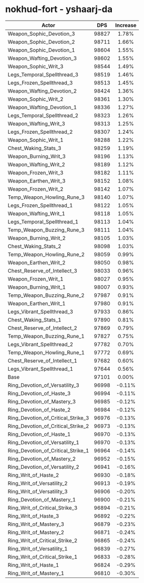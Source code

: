 # nokhud-fort - yshaarj-da
| Actor | DPS | Increase |
|---|:---:|:---:|
|Weapon_Sophic_Devotion_3|98827|1.78%|
|Weapon_Sophic_Devotion_2|98711|1.66%|
|Weapon_Sophic_Devotion_1|98604|1.55%|
|Weapon_Wafting_Devotion_3|98602|1.55%|
|Weapon_Sophic_Writ_3|98544|1.49%|
|Legs_Temporal_Spellthread_3|98519|1.46%|
|Legs_Frozen_Spellthread_3|98513|1.45%|
|Weapon_Wafting_Devotion_2|98424|1.36%|
|Weapon_Sophic_Writ_2|98361|1.30%|
|Weapon_Wafting_Devotion_1|98336|1.27%|
|Legs_Temporal_Spellthread_2|98323|1.26%|
|Weapon_Wafting_Writ_3|98313|1.25%|
|Legs_Frozen_Spellthread_2|98307|1.24%|
|Weapon_Sophic_Writ_1|98288|1.22%|
|Chest_Waking_Stats_3|98259|1.19%|
|Weapon_Burning_Writ_3|98196|1.13%|
|Weapon_Wafting_Writ_2|98189|1.12%|
|Weapon_Frozen_Writ_3|98182|1.11%|
|Weapon_Earthen_Writ_3|98152|1.08%|
|Weapon_Frozen_Writ_2|98142|1.07%|
|Temp_Weapon_Howling_Rune_3|98140|1.07%|
|Legs_Frozen_Spellthread_1|98122|1.05%|
|Weapon_Wafting_Writ_1|98118|1.05%|
|Legs_Temporal_Spellthread_1|98113|1.04%|
|Temp_Weapon_Buzzing_Rune_3|98111|1.04%|
|Weapon_Burning_Writ_2|98105|1.03%|
|Chest_Waking_Stats_2|98098|1.03%|
|Temp_Weapon_Howling_Rune_2|98059|0.99%|
|Weapon_Earthen_Writ_2|98050|0.98%|
|Chest_Reserve_of_Intellect_3|98033|0.96%|
|Weapon_Frozen_Writ_1|98027|0.95%|
|Weapon_Burning_Writ_1|98007|0.93%|
|Temp_Weapon_Buzzing_Rune_2|97987|0.91%|
|Weapon_Earthen_Writ_1|97980|0.91%|
|Legs_Vibrant_Spellthread_3|97933|0.86%|
|Chest_Waking_Stats_1|97890|0.81%|
|Chest_Reserve_of_Intellect_2|97869|0.79%|
|Temp_Weapon_Buzzing_Rune_1|97827|0.75%|
|Legs_Vibrant_Spellthread_2|97782|0.70%|
|Temp_Weapon_Howling_Rune_1|97772|0.69%|
|Chest_Reserve_of_Intellect_1|97682|0.60%|
|Legs_Vibrant_Spellthread_1|97644|0.56%|
|Base|97101|0.00%|
|Ring_Devotion_of_Versatility_3|96998|-0.11%|
|Ring_Devotion_of_Haste_3|96994|-0.11%|
|Ring_Devotion_of_Mastery_3|96985|-0.12%|
|Ring_Devotion_of_Haste_2|96984|-0.12%|
|Ring_Devotion_of_Critical_Strike_3|96976|-0.13%|
|Ring_Devotion_of_Critical_Strike_2|96973|-0.13%|
|Ring_Devotion_of_Haste_1|96970|-0.13%|
|Ring_Devotion_of_Versatility_1|96970|-0.13%|
|Ring_Devotion_of_Critical_Strike_1|96964|-0.14%|
|Ring_Devotion_of_Mastery_2|96952|-0.15%|
|Ring_Devotion_of_Versatility_2|96941|-0.16%|
|Ring_Writ_of_Haste_2|96930|-0.18%|
|Ring_Writ_of_Versatility_2|96913|-0.19%|
|Ring_Writ_of_Versatility_3|96906|-0.20%|
|Ring_Devotion_of_Mastery_1|96900|-0.21%|
|Ring_Writ_of_Critical_Strike_3|96894|-0.21%|
|Ring_Writ_of_Haste_3|96892|-0.22%|
|Ring_Writ_of_Mastery_3|96879|-0.23%|
|Ring_Writ_of_Mastery_2|96871|-0.24%|
|Ring_Writ_of_Critical_Strike_2|96865|-0.24%|
|Ring_Writ_of_Versatility_1|96839|-0.27%|
|Ring_Writ_of_Critical_Strike_1|96833|-0.28%|
|Ring_Writ_of_Haste_1|96824|-0.29%|
|Ring_Writ_of_Mastery_1|96810|-0.30%|
